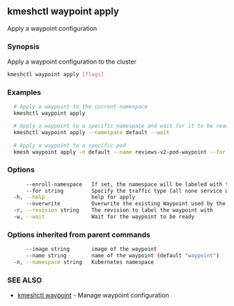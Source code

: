 ## kmeshctl waypoint apply

Apply a waypoint configuration

### Synopsis

Apply a waypoint configuration to the cluster

```bash
kmeshctl waypoint apply [flags]
```

### Examples

```bash
  # Apply a waypoint to the current namespace
  kmeshctl waypoint apply

  # Apply a waypoint to a specific namespace and wait for it to be ready
  kmeshctl waypoint apply --namespace default --wait
 
  # Apply a waypoint to a specific pod
  kmesh waypoint apply -n default --name reviews-v2-pod-waypoint --for workload
```

### Options

```bash
      --enroll-namespace   If set, the namespace will be labeled with the waypoint name
      --for string         Specify the traffic type [all none service workload] for the waypoint
  -h, --help               help for apply
      --overwrite          Overwrite the existing Waypoint used by the namespace
  -r, --revision string    The revision to label the waypoint with
  -w, --wait               Wait for the waypoint to be ready
```

### Options inherited from parent commands

```bash
      --image string       image of the waypoint
      --name string        name of the waypoint (default "waypoint")
  -n, --namespace string   Kubernetes namespace
```

### SEE ALSO

* [kmeshctl waypoint](kmeshctl_waypoint.md) - Manage waypoint configuration
